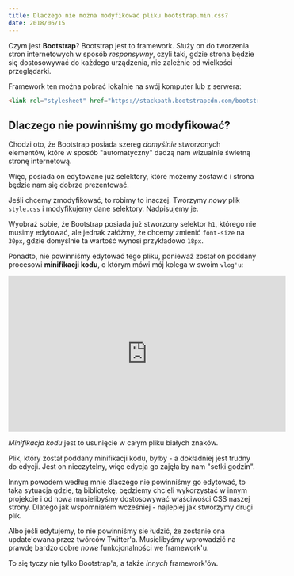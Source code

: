 ```yaml
---
title: Dlaczego nie można modyfikować pliku bootstrap.min.css?
date: 2018/06/15
---
```


Czym jest **Bootstrap**? Bootstrap jest to framework. Służy on do tworzenia
stron internetowych w sposób *responsywny*, czyli taki, gdzie strona będzie
się dostosowywać do każdego urządzenia, nie zależnie od wielkości przeglądarki.

Framework ten można pobrać lokalnie na swój komputer lub z serwera:

```html
<link rel="stylesheet" href="https://stackpath.bootstrapcdn.com/bootstrap/4.1.1/css/bootstrap.min.css"/>
```

## Dlaczego nie powinniśmy go modyfikować?

Chodzi oto, że Bootstrap posiada szereg _domyślnie_ stworzonych elementów,
które w sposób "automatyczny" dadzą nam wizualnie świetną stronę internetową.

Więc, posiada on edytowane już selektory, które możemy zostawić
i strona będzie nam się dobrze prezentować.

Jeśli chcemy zmodyfikować, to robimy to inaczej. Tworzymy _nowy_ plik
`style.css` i modyfikujemy dane selektory. Nadpisujemy je.

Wyobraź sobie, że Bootstrap posiada już stworzony selektor `h1`, którego
nie musimy edytować, ale jednak załóżmy, że chcemy zmienić `font-size` na
`30px`, gdzie domyślnie ta wartość wynosi przykładowo `18px`.

Ponadto, nie powinniśmy edytować tego pliku, ponieważ został on poddany
procesowi **minifikacji kodu**, o którym mówi mój kolega w swoim `vlog'u`:

<iframe width="560" height="315" src="https://www.youtube.com/embed/8Mhvn2jImwI" frameborder="0" allow="autoplay; encrypted-media" allowfullscreen></iframe>

*Minifikacja kodu* jest to usunięcie w całym pliku białych znaków.

Plik, który został poddany minifikacji kodu, byłby - a dokładniej jest trudny
do edycji. Jest on nieczytelny, więc edycja go zajęła by nam "setki godzin".

Innym powodem według mnie dlaczego nie powinniśmy go edytować, to taka sytuacja
gdzie, tą bibliotekę, będziemy chcieli wykorzystać w innym projekcie i od nowa
musielibyśmy dostosowywać właściwości CSS naszej strony. Dlatego jak wspomniałem
wcześniej - najlepiej jak stworzymy drugi plik.

Albo jeśli edytujemy, to nie powinniśmy sie łudzić, że zostanie ona update'owana
przez twórców Twitter'a. Musielibyśmy wprowadzić na prawdę bardzo dobre
*nowe* funkcjonalności we framework'u.

To się tyczy nie tylko Bootstrap'a, a także _innych_ framework'ów.